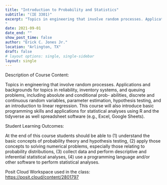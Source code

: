 ```yaml
---
title: "Introduction to Probability and Statistics"
subtitle: "(IE 3301)"
excerpt: "Topics in engineering that involve random processes. Applications and backgrounds for topics in reliability, inventory systems, and queuing problems, including absolute and conditional prob- abilities, discrete and continuous random variables, parameter estimation, hypothesis testing, and an introduction to linear regression. This course will also introduce basic programming skills and applications for statistical analyses using R and the tidyverse as well spreadsheet software (e.g., Excel, Google Sheets).
"
date: 2021-09-01
date_end: ""
show_post_time: false
author: "Erick C. Jones Jr."
location: "Arlington, TX"
draft: false
# layout options: single, single-sidebar
layout: single
---
```


Description of Course Content:

Topics in engineering that involve random processes. Applications and backgrounds for topics in reliability, inventory systems, and queuing problems, including absolute and conditional prob- abilities, discrete and continuous random variables, parameter estimation, hypothesis testing, and an introduction to linear regression. This course will also introduce basic programming skills and applications for statistical analyses using R and the tidyverse as well spreadsheet software (e.g., Excel, Google Sheets).

Student Learning Outcomes:

At the end of this course students should be able to (1) understand the basic concepts of probability theory and hypothesis testing, (2) apply those concepts to solving numerical problems, especially those relating to probability distributions, (3) collect data and perform descriptive and inferential statistical analyses, (4) use a programming language and/or other software to perform statistical analyses.

Posit Cloud Workspace used in the class: https://posit.cloud/content/2801797
